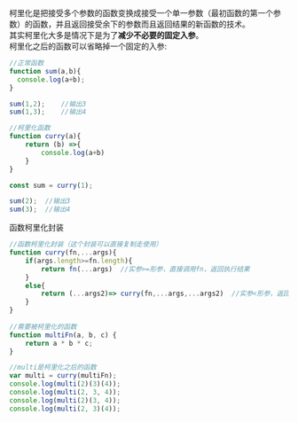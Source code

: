 柯里化是把接受多个参数的函数变换成接受一个单一参数（最初函数的第一个参数）的函数，并且返回接受余下的参数而且返回结果的新函数的技术。  
其实柯里化大多是情况下是为了**减少不必要的固定入参**。  
柯里化之后的函数可以省略掉一个固定的入参:
```javascript
//正常函数
function sum(a,b){
  console.log(a+b); 
}

sum(1,2);    //输出3
sum(1,3);    //输出4

//柯里化函数
function curry(a){
    return (b) =>{
        console.log(a+b)
    } 
}

const sum = curry(1);

sum(2);  //输出3
sum(3);  //输出4
```
函数柯里化封装
```javascript
//函数柯里化封装（这个封装可以直接复制走使用）
function curry(fn,...args){
    if(args.length>=fn.length){
        return fn(...args)  //实参>=形参，直接调用fn，返回执行结果
    }
    else{
        return (...args2)=> curry(fn,...args,...args2)  //实参<形参，返回一个新的函数，接收剩余的参数值
    }
}
        
//需要被柯里化的函数
function multiFn(a, b, c) {
    return a * b * c;
}

//multi是柯里化之后的函数
var multi = curry(multiFn);
console.log(multi(2)(3)(4));
console.log(multi(2, 3, 4));
console.log(multi(2)(3, 4));
console.log(multi(2, 3)(4));
```
